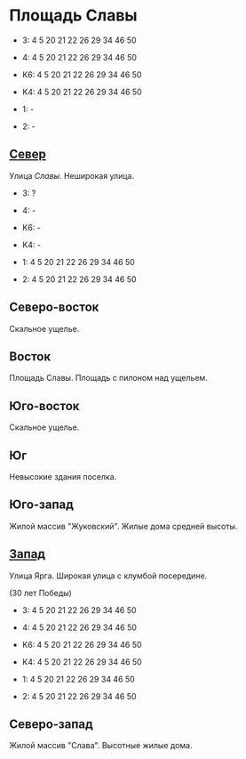 # Площадь Славы

* 3:    4   5   20  21  22  26  29  34  46  50
* 4:    4   5   20  21  22  26  29  34  46  50

* K6:   4   5   20  21  22  26  29  34  46  50
* K4:   4   5   20  21  22  26  29  34  46  50
* 1:    -
* 2:    -

## [Север](./10555045.md)

Улица *Славы*.
Неширокая улица.

* 3:    ?
* 4:    -

* K6:   -
* K4:   -
* 1:    4   5   20  21  22  26  29  34  46  50
* 2:    4   5   20  21  22  26  29  34  46  50

## Северо-восток

Скальное ущелье.

## Восток

Площадь Славы.
Площадь с пилоном над ущельем.

## Юго-восток

Скальное ущелье.

## Юг

Невысокие здания поселка.

## Юго-запад

Жилой массив "Жуковский".
Жилые дома средней высоты.

## [Запад](./10545050.md)

Улица Ярга.
Широкая улица с клумбой посередине.

(30 лет Победы)

* 3:    4   5   20  21  22  26  29  34  46  50
* 4:    4   5   20  21  22  26  29  34  46  50

* K6:   4   5   20  21  22  26  29  34  46  50
* K4:   4   5   20  21  22  26  29  34  46  50
* 1:    4   5   20  21  22  26  29  34  46  50
* 2:    4   5   20  21  22  26  29  34  46  50

## Северо-запад

Жилой массив "Слава".
Высотные жилые дома.
